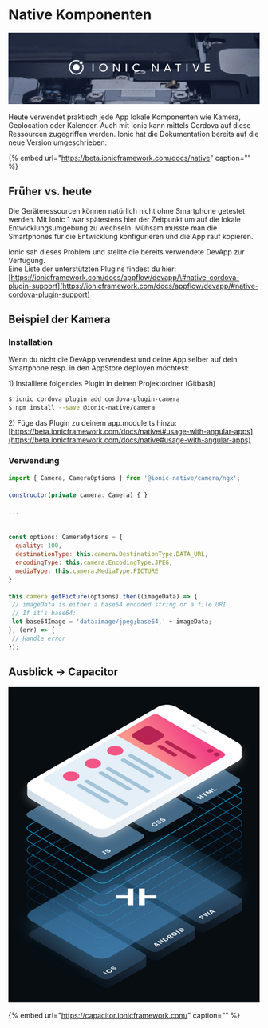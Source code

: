 # Native Komponenten

![](../.gitbook/assets/ionic-native.png)

Heute verwendet praktisch jede App lokale Komponenten wie Kamera, Geolocation oder Kalender. Auch mit Ionic kann mittels Cordova auf diese Ressourcen zugegriffen werden. Ionic hat die Dokumentation bereits auf die neue Version umgeschrieben:

{% embed url="https://beta.ionicframework.com/docs/native" caption="" %}

## Früher vs. heute

Die Geräteressourcen können natürlich nicht ohne Smartphone getestet werden. Mit Ionic 1 war spätestens hier der Zeitpunkt um auf die lokale Entwicklungsumgebung zu wechseln. Mühsam musste man die Smartphones für die Entwicklung konfigurieren und die App rauf kopieren.

Ionic sah dieses Problem und stellte die bereits verwendete DevApp zur Verfügung.  
Eine Liste der unterstützten Plugins findest du hier:  
[https://ionicframework.com/docs/appflow/devapp/\#native-cordova-plugin-support](https://ionicframework.com/docs/appflow/devapp/#native-cordova-plugin-support)

## Beispiel der Kamera

### Installation

Wenn du nicht die DevApp verwendest und deine App selber auf dein Smartphone resp. in den AppStore deployen möchtest:

1\) Installiere folgendes Plugin in deinen Projektordner \(Gitbash\)

```bash
$ ionic cordova plugin add cordova-plugin-camera
$ npm install --save @ionic-native/camera
```

2\) Füge das Plugin zu deinem app.module.ts hinzu:  
[https://beta.ionicframework.com/docs/native\#usage-with-angular-apps](https://beta.ionicframework.com/docs/native#usage-with-angular-apps)

### Verwendung

```javascript
import { Camera, CameraOptions } from '@ionic-native/camera/ngx';

constructor(private camera: Camera) { }

...


const options: CameraOptions = {
  quality: 100,
  destinationType: this.camera.DestinationType.DATA_URL,
  encodingType: this.camera.EncodingType.JPEG,
  mediaType: this.camera.MediaType.PICTURE
}

this.camera.getPicture(options).then((imageData) => {
 // imageData is either a base64 encoded string or a file URI
 // If it's base64:
 let base64Image = 'data:image/jpeg;base64,' + imageData;
}, (err) => {
 // Handle error
});
```

## Ausblick -&gt; Capacitor

![](../.gitbook/assets/capacitor-hero.jpg)

{% embed url="https://capacitor.ionicframework.com/" caption="" %}

